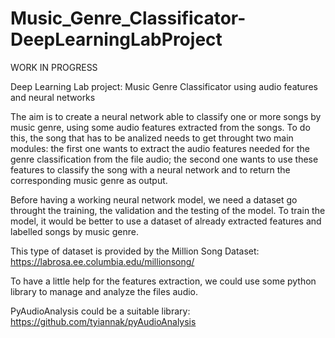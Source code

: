 # Music_Genre_Classificator-DeepLearningLabProject

WORK IN PROGRESS

Deep Learning Lab project: Music Genre Classificator using audio features and neural networks

The aim is to create a neural network able to classify one or more songs by music genre, using some audio features extracted from the songs.
To do this, the song that has to be analized needs to get throught two main modules: the first one wants to extract the audio features needed for the genre classification from the file audio; the second one wants to use these features to classify the song with a neural network and to return the corresponding music genre as output.

Before having a working neural network model, we need a dataset go throught the training, the validation and the testing of the model. To train the model, it would be better to use a dataset of already extracted features and labelled songs by music genre.

This type of dataset is provided by the Million Song Dataset:
  https://labrosa.ee.columbia.edu/millionsong/

To have a little help for the features extraction, we could use some python library to manage and analyze the files audio.

PyAudioAnalysis could be a suitable library:
  https://github.com/tyiannak/pyAudioAnalysis
